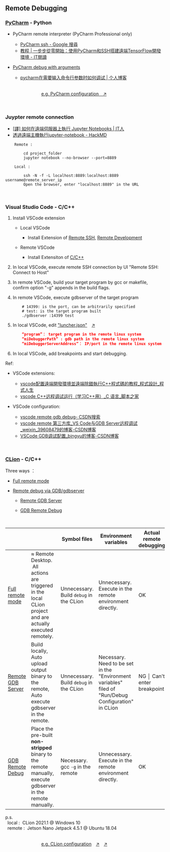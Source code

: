 
##  Remote Debugging

### [PyCharm](https://download.jetbrains.com/python/pycharm-professional-2021.1.3.exe?_gl=1*n9p5v2*_ga*MjQ3MDg2Mjk2LjE2MzI4ODIxMjM.*_ga_V0XZL7QHEB*MTYzMjkwMTA2MS4yLjEuMTYzMjkwMTI0Ni4w&_ga=2.259174732.753143679.1632882123-247086296.1632882123) - Python


- PyCharm remote interpreter (PyCharm Professional only)
    - [PyCharm ssh - Google 搜尋](https://www.google.com/search?q=PyCharm+ssh&sxsrf=ALeKk03qXICh1lVCLXT7ZDY_Vrs-ZY5fMg:1626924487112&source=lnt&tbs=lr:lang_1zh-CN%7Clang_1zh-TW&lr=lang_zh-CN%7Clang_zh-TW&sa=X&ved=2ahUKEwi3o4WB3vXxAhXmDaYKHTXWDAsQpwV6BAgCECA&biw=1712&bih=793)
    - [教程 | 一步步從零開始：使用PyCharm和SSH搭建遠端TensorFlow開發環境 - IT閱讀](https://www.itread01.com/content/1550109065.html)

- [PyCharm debug with arguments](https://www.google.com/search?q=pycharm+debug+with+arguments&sxsrf=ALeKk00uUrW4eG4sA7Dt0YPqeQOQUDXtiQ:1626942497241&source=lnt&tbs=lr:lang_1zh-CN%7Clang_1zh-TW&lr=lang_zh-CN%7Clang_zh-TW&sa=X&ved=2ahUKEwisn_iMofbxAhWUPZQKHUg-B14QpwV6BAgBECA&biw=1858&bih=977)
    - [pycharm在需要输入命令行参数时如何调试 | 个人博客](https://tanjuntao.github.io/2019/04/30/pycharm%E5%9C%A8%E9%9C%80%E8%A6%81%E8%BE%93%E5%85%A5%E5%91%BD%E4%BB%A4%E8%A1%8C%E5%8F%82%E6%95%B0%E6%97%B6%E5%A6%82%E4%BD%95%E8%B0%83%E8%AF%95/)



&emsp; &emsp;&emsp; &emsp;&emsp; &emsp;&emsp; &emsp;&emsp; &emsp;&emsp; &emsp;&emsp; &emsp;&emsp; &emsp;&emsp; &emsp;&emsp; &emsp;&emsp; &emsp;&emsp; &emsp;&emsp; &emsp;&emsp; &emsp;&emsp; &emsp;&emsp; &emsp;&emsp; &emsp;&emsp; &emsp;&emsp; &emsp; [<u>e.g. PyCharm configuration</u>　↗](../assets/PyCharm%20Remote%20Debugging)



</br>

### Juypter remote connection

- [[譯] 如何在遠端伺服器上執行 Jupyter Notebooks | IT人](https://iter01.com/143620.html)
- [透過遠端主機執行jupyter-notebook - HackMD](https://hackmd.io/@3OnqnT1fTvGgrRoxGGdA-g/BJ0hTH5QL)

```
    Remote :

        cd project_folder
        jupyter notebook --no-browser --port=8889

    Local :

        ssh -N -f -L localhost:8889:localhost:8889 username@remote_server_ip
        Open the browser, enter "localhost:8889" in the URL

```





</br>

### Visual Studio Code - C/C++

1. Install VSCode extension

    - Local VSCode

        - Install Extension of [Remote SSH](https://marketplace.visualstudio.com/items?itemName=ms-vscode-remote.remote-ssh),
        [Remote Development](https://marketplace.visualstudio.com/items?itemName=ms-vscode-remote.vscode-remote-extensionpack)

    - Remote VSCode

        - Install Extensiton of [C/C++](https://marketplace.visualstudio.com/items?itemName=ms-vscode.cpptools)

2. In local VSCode, execute remote SSH connection by UI "Remote SSH: Connect to Host"

3. In remote VSCode, build your target program by gcc or makefile, confirm option "-g" appends in the build flags.

4. In remote VSCode, execute gdbserver of the target program

    ```shell
        # 14399: is the port, can be arbitrarily specified
        # test: is the target program built
        ./gdbserver :14399 test
    ```

5. In local VSCode, edit ["luncher.json"](../assets/9dae3bba5fb86f6094a62e925ac43a7b.jpg)&emsp;[↗](../assets/.vscode)

    ```json
        “program”： target program in the remote linux system
        “miDebuggerPath” : gdb path in the remote linux system
        “miDebuggerServerAddress”： IP/port in the remote linux system
    ```

6. In local VSCode, add breakpoints and start debugging.

Ref:
- VSCode extensions:
    - [vscode配置遠端開發環境並遠端除錯執行C++程式碼的教程_程式設計_程式人生](https://www.796t.com/article.php?id=17651)
    - [vscode C++远程调试运行（学习C++用）_C 语言_脚本之家](https://www.jb51.net/article/184037.htm)

- VSCode configuration:
    - [vscode remote gdb debug- CSDN搜索](https://so.csdn.net/so/search?q=vscode%20remote%20gdb%20debug&t=&u=)
    - [vscode remote 第三方库_VS Code与GDB Server远程调试_weixin_39608479的博客-CSDN博客](https://blog.csdn.net/weixin_39608479/article/details/109981248?ops_request_misc=%257B%2522request%255Fid%2522%253A%2522162987288116780357240795%2522%252C%2522scm%2522%253A%252220140713.130102334.pc%255Fall.%2522%257D&request_id=162987288116780357240795&biz_id=0&utm_medium=distribute.pc_search_result.none-task-blog-2~all~first_rank_ecpm_v1~rank_v29_ecpm-2-109981248.first_rank_v2_pc_rank_v29&utm_term=vscode+remote+gdb+debug&spm=1018.2226.3001.4187)
    - [VSCode GDB调试配置_bingyu的博客-CSDN博客](https://blog.csdn.net/bingyu9875/article/details/94745028?ops_request_misc=%257B%2522request%255Fid%2522%253A%2522162987288216780271544950%2522%252C%2522scm%2522%253A%252220140713.130102334..%2522%257D&request_id=162987288216780271544950&biz_id=0&utm_medium=distribute.pc_search_result.none-task-blog-2~all~baidu_landing_v2~default-1-94745028.first_rank_v2_pc_rank_v29&utm_term=vscode+remote+gdb+debug&spm=1018.2226.3001.4187)






</br>

### [CLion](https://download.jetbrains.com/cpp/CLion-2021.2.1.exe?_gl=1*kpdxtn*_ga*MjQ3MDg2Mjk2LjE2MzI4ODIxMjM.*_ga_V0XZL7QHEB*MTYzMjkwMTA2MS4yLjEuMTYzMjkwMTA3OS4w&_ga=2.28663034.753143679.1632882123-247086296.1632882123) - C/C++

Three ways ：

- [Full remote mode](https://www.jetbrains.com/help/clion/2021.1/remote-projects-support.html)
- [Remote debug via GDB/gdbserver](https://www.jetbrains.com/help/clion/2021.1/remote-debug-via-gdb-gdbserver.html)

   - [Remote GDB Server](https://www.jetbrains.com/help/clion/2021.1/remote-gdb-server.html)

   - [GDB Remote Debug](https://www.jetbrains.com/help/clion/2021.1/remote-debug.html)


</br>

|                                                                                              |                                                                                                                  | Symbol files                                | Environment variables                                                                                     | Actual remote debugging |
| -------------------------------------------------------------------------------------------- | ---------------------------------------------------------------------------------------------------------------- | ------------------------------------------- | --------------------------------------------------------------------------------------------------------- | --- |
| [Full remote mode](https://www.jetbrains.com/help/clion/2021.1/remote-projects-support.html) | ≈ Remote Desktop. &nbsp;All actions are triggered in the local CLion project and are actually executed remotely. | Unnecessary.</br>Build `debug` in the CLion | Unnecessary. </br>Execute in the remote environment directly.                                             | OK|
| [Remote GDB Server](https://www.jetbrains.com/help/clion/2021.1/remote-gdb-server.html)      | Build locally, Auto upload output binary to the remote, Auto execute gdbserver in the remote.                    | Unnecessary.</br>Build `debug` in the CLion | Necessary. </br>Need to be set in the "Environment variables" filed of "Run/Debug Configuration" in CLion | NG  │ Can't enter breakpoint |
| [GDB Remote Debug](https://www.jetbrains.com/help/clion/2021.1/remote-debug.html)            | Place the pre-built **non-stripped** binary to the remote manually, execute gdbserver in the remote manually.    | Necessary.</br> gcc `-g` in the remote      | Unnecessary. </br>Execute in the remote environment directly.                                             | OK|


p.s. </br>
	&ensp;local : &nbsp;CLion 2021.1 @ Windows 10 </br>
	&ensp;remote : &nbsp;Jetson Nano Jetpack 4.5.1 @ Ubuntu 18.04




&emsp; &emsp;&emsp; &emsp;&emsp; &emsp;&emsp; &emsp;&emsp; &emsp;&emsp; &emsp;&emsp; &emsp;&emsp; &emsp;&emsp; &emsp;&emsp; &emsp;&emsp; &emsp;&emsp; &emsp;&emsp; &emsp;&emsp; &emsp;&emsp; &emsp;&emsp; &emsp;&emsp; &emsp;&emsp; &emsp;&emsp; &emsp; <u>e.g. CLion configuration</u>　[↗](https://github.com/tingkts/JetsonNano-mtcnn_facenet_cpp_tensorRT/blob/master-demo-on-nano-jp4.5/mtcnn_facenet_cpp_tensorRT/.idea%20.run%20-%20CLion%20remote%20debugging.zip)　[↗](../assets/CLion%20remote%20debug%20configuration)